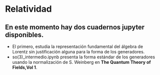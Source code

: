 # Relatividad

## En este momento hay dos cuadernos jupyter disponibles.

* El primero, estudia la representación fundamental del álgebra de Lorentz sin justificación alguna para la forma de los generadores.
* so(3)_intermedio.ipynb presenta la forma estándar de los generadores usando la normalización de S. Weinberg en **The Quantum Theory of Fields,Vol 1**. 
